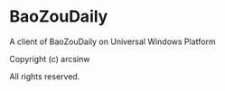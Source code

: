 # BaoZouDaily
A client of BaoZouDaily on Universal Windows Platform

Copyright (c) arcsinw

All rights reserved. 

